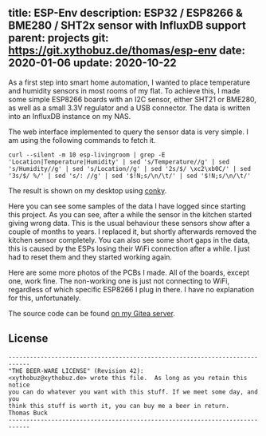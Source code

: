 title: ESP-Env
description: ESP32 / ESP8266 & BME280 / SHT2x sensor with InfluxDB support
parent: projects
git: https://git.xythobuz.de/thomas/esp-env
date: 2020-01-06
update: 2020-10-22
---

As a first step into smart home automation, I wanted to place temperature and humidity sensors in most rooms of my flat.
To achieve this, I made some simple ESP8266 boards with an I2C sensor, either SHT21 or BME280, as well as a small 3.3V regulator and a USB connector.
The data is written into an InfluxDB instance on my NAS.

<!--%
lightgallery([
    [ "img/espenv_10.jpg", "BME280 bedroom, front" ],
    [ "img/espenv_17.jpg", "SHT21 kitchen, front" ],
])
%-->

The web interface implemented to query the sensor data is very simple.
I am using the following commands to fetch it.

    curl --silent -m 10 esp-livingroom | grep -E 'Location|Temperature|Humidity' | sed 's/Temperature//g' | sed 's/Humidity//g' | sed 's/Location//g' | sed '2s/$/ \xc2\xb0C/' | sed '3s/$/ %/' | sed 's/: //g' | sed '$!N;s/\n/\t/' | sed '$!N;s/\n/\t/'

The result is shown on my desktop using [conky](http://conky.sourceforge.net/docs.html).

<!--%
lightgallery([
    [ "img/espenv_screen.png", "Screenshot of web interface" ],
    [ "img/espenv_desktop.png", "Screenshot of desktop data" ]
])
%-->

Here you can see some samples of the data I have logged since starting this project.
As you can see, after a while the sensor in the kitchen started giving wrong data.
This is the usual behaviour these sensors show after a couple of months to years.
I replaced it, but shortly afterwards removed the kitchen sensor completely.
You can also see some short gaps in the data, this is caused by the ESPs losing their WiFi connection after a while.
I just had to reset them and they started working again.

<!--%
lightgallery([
    [ "img/espenv_1.png", "Humidity data from ca. 7 months" ],
    [ "img/espenv_2.png", "Temperature data from ca. 7 months" ]
])
%-->

Here are some more photos of the PCBs I made.
All of the boards, except one, work fine.
The non-working one is just not connecting to WiFi, regardless of which specific ESP8266 I plug in there.
I have no explanation for this, unfortunately.

<!--%
lightgallery([
    [ "img/espenv_3.jpg", "BME280 livingroom, front" ],
    [ "img/espenv_4.jpg", "BME280 livingroom, front bare PCB" ],
    [ "img/espenv_5.jpg", "BME280 livingroom, back" ],
    [ "img/espenv_6.jpg", "SHT21 bathroom, case" ],
    [ "img/espenv_7.jpg", "SHT21 bathroom, front" ],
    [ "img/espenv_8.jpg", "SHT21 bathroom, back" ],
    [ "img/espenv_9.jpg", "BME280 bedroom, case" ],
    [ "img/espenv_11.jpg", "BME280 bedroom, back" ],
    [ "img/espenv_12.jpg", "BME280 storage, front" ],
    [ "img/espenv_13.jpg", "BME280 storage, back" ],
    [ "img/espenv_14.jpg", "non-working, front" ],
    [ "img/espenv_15.jpg", "non-working, back" ],
    [ "img/espenv_16.jpg", "SHT21 kitchen, case" ],
    [ "img/espenv_18.jpg", "SHT21 kitchen, back" ]
])
%-->

The source code can be found [on my Gitea server](https://git.xythobuz.de/thomas/esp-env).

## License

    ----------------------------------------------------------------------------
    "THE BEER-WARE LICENSE" (Revision 42):
    <xythobuz@xythobuz.de> wrote this file.  As long as you retain this notice
    you can do whatever you want with this stuff. If we meet some day, and you
    think this stuff is worth it, you can buy me a beer in return.   Thomas Buck
    ----------------------------------------------------------------------------
